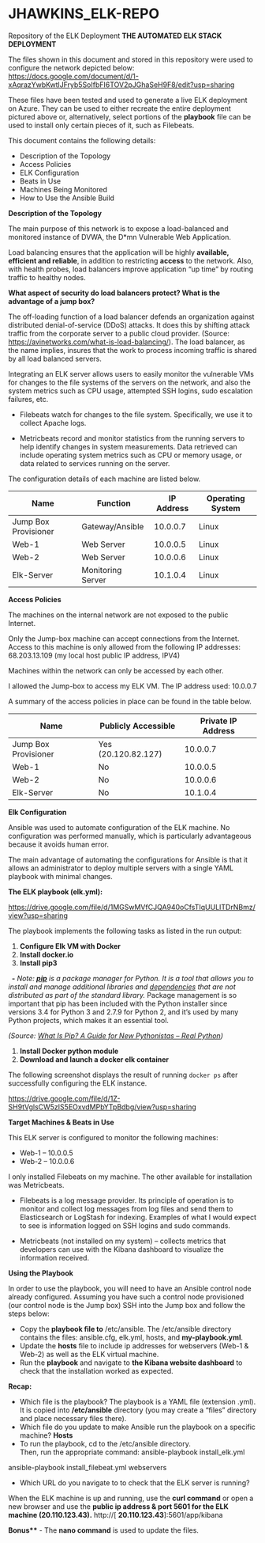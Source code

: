 # JHAWKINS_ELK-REPO
Repository of the ELK Deployment
**THE AUTOMATED ELK STACK DEPLOYMENT**

The files shown in this document and stored in this repository were used to configure the network depicted below:
https://docs.google.com/document/d/1-xAqrazYwbKwtlJFryb5SoIfbFI6TOV2pJGhaSeH9F8/edit?usp=sharing

These files have been tested and used to generate a live ELK deployment on Azure. They can be used to either recreate
the entire deployment pictured above or, alternatively, select portions of the **playbook** file can be used to install
only certain pieces of it, such as Filebeats.

This document contains the following details:

- Description of the Topology
- Access Policies
- ELK Configuration
- Beats in Use
- Machines Being Monitored
- How to Use the Ansible Build


**Description of the Topology**

The main purpose of this network is to expose a load-balanced and monitored instance of DVWA, the D\*mn Vulnerable Web Application.

Load balancing ensures that the application will be highly **available, efficient and reliable**, in addition to restricting **access** to the network.  Also, with health probes, load balancers improve application “up time” by routing traffic to healthy nodes.

**What aspect of security do load balancers protect? What is the advantage of a jump box?**

The off-loading function of a load balancer defends an organization against distributed denial-of-service (DDoS) attacks. It does this by shifting attack traffic from the corporate server to a public cloud provider. (Source: <https://avinetworks.com/what-is-load-balancing/>).  The load balancer, as the name implies, insures that the work to process incoming traffic is shared by all load balanced servers.  

Integrating an ELK server allows users to easily monitor the vulnerable VMs for changes to the file systems of the servers on the network, and also the system metrics such as CPU usage, attempted SSH logins, sudo escalation failures, etc.

- Filebeats watch for changes to the file system.  Specifically, we use it to collect Apache logs.

- Metricbeats record and monitor statistics from the running servers to help identify  changes in system measurements.  Data retrieved can include operating system metrics such as CPU or memory usage, or data related to services running on the server.

The configuration details of each machine are listed below.


|**Name**    |**Function**|**IP Address**|**Operating System**|
| - | - | - | - |
|Jump Box Provisioner|Gateway/Ansible|10.0.0.7|Linux|
|Web-1|Web Server|10.0.0.5|Linux|
|Web-2|Web Server|10.0.0.6|Linux|
|Elk-Server|Monitoring Server|10.1.0.4|Linux|

**Access Policies**

The machines on the internal network are not exposed to the public Internet. 

Only the Jump-box machine can accept connections from the Internet.  Access to this machine is only allowed from the following IP addresses:  68.203.13.109 (my local host public IP address, IPV4)

Machines within the network can only be accessed by each other.

I allowed the Jump-box to access my ELK VM. The IP address used:   10.0.0.7

A summary of the access policies in place can be found in the table below.

|**Name**|**Publicly Accessible**|**Private IP Address**|
| - | - | - |
|Jump Box Provisioner|Yes (20.120.82.127)|10.0.0.7|
|Web-1|No|10.0.0.5|
|Web-2|No|10.0.0.6|
|Elk-Server|No|10.1.0.4|

**Elk Configuration**

Ansible was used to automate configuration of the ELK machine. No configuration was performed manually, which is particularly advantageous because it avoids human error.

The main advantage of automating the configurations for Ansible is that it allows an administrator to deploy multiple servers with a single YAML playbook with minimal changes.

**The ELK playbook (elk.yml):**

https://drive.google.com/file/d/1MGSwMVfCJQA940oCfsTIqUULITDrNBmz/view?usp=sharing


The playbook implements the following tasks as listed in the run output:

1. **Configure Elk VM with Docker**
1. **Install docker.io**
1. **Install pip3**

` `**-** *Note:  [**pip**](https://realpython.com/courses/what-is-pip/) is a package manager for Python. It is a tool that allows you to install and manage additional libraries and [dependencies](https://realpython.com/courses/managing-python-dependencies/) that are not distributed as part of the standard library.*  Package management is so important that pip has been included with the Python installer since versions 3.4 for Python 3 and 2.7.9 for Python 2, and it’s used by many Python projects, which makes it an essential tool. 

*(Source: [What Is Pip? A Guide for New Pythonistas – Real Python](https://realpython.com/what-is-pip/#getting-started-with-pip))*

1. **Install Docker python module**
1. **Download and launch a docker elk container**

The following screenshot displays the result of running `docker ps` after successfully configuring the ELK instance.

https://drive.google.com/file/d/1Z-SH9tVglsCW5zIS5EOxvdMPbYTpBdbg/view?usp=sharing


**Target Machines & Beats in Use**

This ELK server is configured to monitor the following machines:

- Web-1 – 10.0.0.5
- Web-2 – 10.0.0.6

I only installed Filebeats on my machine.  The other available for installation was Metricbeats.

- Filebeats is a log message provider. Its principle of operation is to monitor and collect log messages from log files and send them to Elasticsearch or LogStash for indexing.   Examples of what I would expect to see is information logged on SSH logins and sudo commands.

- Metricbeats (not installed on my system) – collects metrics that developers can use with the Kibana dashboard to visualize the information received.



**Using the Playbook** 

In order to use the playbook, you will need to have an Ansible control node already configured. Assuming you have such a control node provisioned (our control node is the Jump box) SSH into the Jump box  and follow the steps below:

- Copy the **playbook file to** /etc/ansible.  The /etc/ansible directory contains the files:  ansible.cfg, elk.yml, hosts, and **my-playbook.yml**.
- Update the **hosts** file to include ip addresses for webservers (Web-1 & Web-2) as well as the ELK virtual machine.
- Run the **playbook** and navigate to **the Kibana website dashboard** to check that the installation worked as expected.

**Recap:**

- Which file is the playbook? 
  The playbook is a YAML  file (extension .yml).  It is copied into **/etc/ansible** directory (you may create a “files” directory and place necessary files there).  
- Which file do you update to make Ansible run the playbook on a specific machine? **Hosts**
- To run the playbook, cd to the /etc/ansible directory.  
Then, run the appropriate command:  	ansible-playbook install\_elk.yml

ansible-playbook install\_filebeat.yml webservers 

- Which URL do you navigate to to check that the ELK server is running?

When the ELK machine is up and running, use the **curl command** or open a new browser and use the **public ip address & port 5601 for the ELK machine (20.110.123.43).**  http://[ **20.110.123.43**]:5601/app/kibana

**Bonus\*\*** - The **nano command** is used to update the files.





